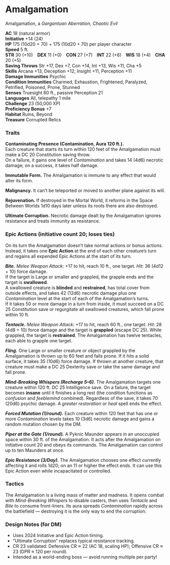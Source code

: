 # Amalgamation

Amalgamation, a *Gargantuan Aberration, Chaotic Evil*

**AC** 18 (natural armor) <br>
**Initiative** +14 (24) <br>
**HP** 175 (10d20 + 70) + 175 (10d20 + 70) per player character <br>
**Speed** 5 ft. <br>
**STR** 30 (+10) **DEX** 11 (+0) **CON** 27 (+7) **INT** 22 (+6) **WIS** 18 (+4) **CHA** 20 (+5) <br>
**Saving Throws** Str +17, Dex +7, Con +14, Int +13, Wis +11, Cha +5 <br>
**Skills** Arcana +13, Deception +12, Insight +11, Perception +11 <br>
**Damage Immunities** Psychic <br>
**Condition Immunities** Charmed, Exhaustion, Frightened, Paralyzed, Petrified, Poisoned, Prone, Stunned <br>
**Senses** Truesight 60 ft., passive Perception 21 <br>
**Languages** All, telepathy 1 mile <br>
**Challenge** 23 (50,000 XP) <br>
**Proficiency Bonus** +7 <br>
**Habitat** Ruins, Beyond <br>
**Treasure** Corrupted Relics

### Traits

**Contaminating Presence (Contamination, Aura 120 ft.).**  
Each creature that starts its turn within 120 feet of the Amalgamation must make a DC 20 Constitution saving throw.  
On a failure, it gains one level of *Contamination* and takes 14 (4d6) necrotic damage; on a success, it takes half damage.

**Immutable Form.** The Amalgamation is immune to any effect that would alter its form.  

**Malignancy.** It can’t be teleported or moved to another plane against its will.  

**Rejuvenation.** If destroyed in the Mortal World, it reforms in the Space Between Worlds 1d10 days later unless its roots there are also destroyed.  

**Ultimate Corruption.** Necrotic damage dealt by the Amalgamation ignores resistance and treats immunity as resistance.

### Epic Actions (initiative count 20; loses ties)
On its turn the Amalgamation doesn’t take normal actions or bonus actions. Instead, it takes one **Epic Action** at the end of each other creature’s turn and regains all expended Epic Actions at the start of its turn.

***Bite.*** *Melee Weapon Attack:* +17 to hit, reach 10 ft., one target. *Hit:* 36 (4d12 + 10) force damage.  
If the target is Large or smaller and grappled, the grapple ends and the target is **swallowed**.  
A swallowed creature is **blinded** and **restrained**, has total cover from outside effects, and takes 42 (12d6) necrotic damage plus one *Contamination* level at the start of each of the Amalgamation’s turns.  
If it takes 50 or more damage in a turn from inside, it must succeed on a DC 25 Constitution save or regurgitate all swallowed creatures, which fall prone within 10 ft.

***Tentacle.*** *Melee Weapon Attack:* +17 to hit, reach 60 ft., one target. *Hit:* 28 (4d8 + 10) force damage and the target is **grappled** (escape DC 25). While grappled, the target is **restrained**. The Amalgamation has twelve tentacles, each able to grapple one target.

***Fling.*** One Large or smaller creature or object grappled by the Amalgamation is thrown up to 60 feet and falls prone. If it hits a solid surface, it takes 35 (10d6) force damage. If thrown at another creature, that creature must make a DC 25 Dexterity save or take the same damage and fall prone.

***Mind-Breaking Whispers (Recharge 5–6).*** The Amalgamation targets one creature within 120 ft. DC 25 Intelligence save. On a failure, the target becomes **insane** until it finishes a long rest (the condition functions as *confusion* and *feeblemind* combined). Regardless of the save, it takes 70 (20d6) psychic damage. A *greater restoration* or *heal* spell ends the effect.

***Forced Mutation (1/round).*** Each creature within 120 feet that has one or more *Contamination* levels takes 10 (3d6) necrotic damage and gains a random mutation chosen by the DM.

***Piper at the Gate (1/round).*** A Pyknic Maunder appears in an unoccupied space within 30 ft. of the Amalgamation. It acts after the Amalgamation on initiative count 20 and obeys its commands. The Amalgamation can control up to ten Maunders at once.

***Epic Resistance (3/Day).*** The Amalgamation chooses one effect currently affecting it and rolls 1d20; on an 11 or higher the effect ends. It can use this Epic Action even while incapacitated or controlled.

### Tactics
The Amalgamation is a living mass of matter and madness. It opens combat with *Mind-Breaking Whispers* to disable casters, then uses *Tentacle* and *Bite* to consume front-liners. Its aura spreads *Contamination* rapidly across the battlefield — destroying it is the only way to end the corruption.

### Design Notes (for DM)
- Uses 2024 Initiative and Epic Action timing.  
- “Ultimate Corruption” replaces typical resistance tracking.  
- CR 23 validated: Defensive CR ≈ 22 (AC 18, scaling HP); Offensive CR ≈ 23 (DPR ≈ 120 per round).  
- Intended as a world-ending boss — avoid running multiple per party!

